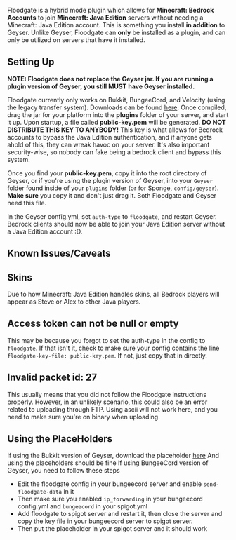 Floodgate is a hybrid mode plugin which allows for **Minecraft: Bedrock Accounts** to join **Minecraft: Java Edition** servers without needing a Minecraft: Java Edition account. This is something you install **in addition** to Geyser. Unlike Geyser, Floodgate can **only** be installed as a plugin, and can only be utilized on servers that have it installed. 


## Setting Up
**NOTE: Floodgate does not replace the Geyser jar. If you are running a plugin version of Geyser, you still MUST have Geyser installed.**

Floodgate currently only works on Bukkit, BungeeCord, and Velocity (using the legacy transfer system). Downloads can be found [here](https://ci.nukkitx.com/job/GeyserMC/job/Floodgate/job/development/). Once compiled, drag the jar for your platform into the **plugins** folder of your server, and start it up. Upon startup, a file called **public-key.pem** will be generated. **DO NOT DISTRIBUTE THIS KEY TO ANYBODY!** This key is what allows for Bedrock accounts to bypass the Java Edition authentication, and if anyone gets ahold of this, they can wreak havoc on your server. It's also important security-wise, so nobody can fake being a bedrock client and bypass this system.

Once you find your **public-key.pem**, copy it into the root directory of Geyser, or if you're using the plugin version of Geyser, into your `Geyser` folder found inside of your `plugins` folder (or for Sponge, `config/geyser`). **Make sure** you copy it and don't just drag it. Both Floodgate and Geyser need this file.

In the Geyser config.yml, set `auth-type` to `floodgate`, and restart Geyser. Bedrock clients should now be able to join your Java Edition server without a Java Edition account :D.

## Known Issues/Caveats

## Skins
Due to how Minecraft: Java Edition handles skins, all Bedrock players will appear as Steve or Alex to other Java players. 

## Access token can not be null or empty
This may be because you forgot to set the auth-type in the config to `floodgate`. If that isn't it, check to make sure your config contains the line `floodgate-key-file: public-key.pem`. If not, just copy that in directly.

## Invalid packet id: 27
This usually means that you did not follow the Floodgate instructions properly. However, in an unlikely scenario, this could also be an error related to uploading through FTP. Using ascii will not work here, and you need to make sure you're on binary when uploading.

## Using the PlaceHolders
If using the Bukkit version of Geyser, download the placeholder [here](https://github.com/rtm516/FloodgatePlaceholders/) And using the placeholders should be fine
If using BungeeCord version of Geyser, you need to follow these steps
+ Edit the floodgate config in your bungeecord server and enable `send-floodgate-data` in it
+ Then make sure you enabled `ip_forwarding` in your bungeecord config.yml and `bungeecord` in your spigot.yml
+ Add floodgate to spigot server and restart it, then close the server and copy the key file in your bungeecord server to spigot server.
+ Then put the placeholder in your spigot server and it should work